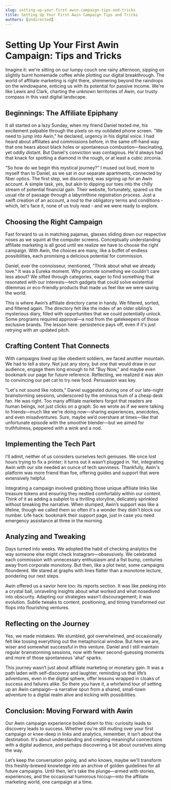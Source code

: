 ```yaml
---
slug: setting-up-your-first-awin-campaign-tips-and-tricks
title: Setting Up Your First Awin Campaign Tips and Tricks
authors: [undirected]
---
```



# Setting Up Your First Awin Campaign: Tips and Tricks

Imagine it: we're sitting on our lumpy couch one rainy afternoon, sipping on slightly burnt homemade coffee while plotting our digital breakthrough. The world of affiliate marketing is right there, shimmering beyond the raindrops on the windowpane, enticing us with its potential for passive income. We're like Lewis and Clark, charting the unknown territories of Awin, our trusty compass in this vast digital landscape.

## Beginnings: The Affiliate Epiphany

It all started on a lazy Sunday, when my friend Daniel texted me, his excitement palpable through the pixels on my outdated phone screen. "We need to jump into Awin," he declared, urgency in his digital voice. I had heard about affiliates and commissions before, in the same off-hand way that one hears about black holes or spontaneous combustion—fascinating, yet oddly distant. But Daniel's conviction was contagious. He'd always had that knack for spotting a diamond in the rough, or at least a cubic zirconia.

"So how do we begin this mystical journey?" I mused out loud, more to myself than to Daniel, as we sat in our separate apartments, connected by fiber optics. The first step, we discovered, was signing up for an Awin account. A simple task, yes, but akin to dipping our toes into the chilly stream of potential financial gain. Their website, fortunately, spared us the usual rite of passage through a labyrinthine registration process. Just a swift creation of an account, a nod to the obligatory terms and conditions - which, let's face it, none of us truly read - and we were ready to explore.

## Choosing the Right Campaign

Fast forward to us in matching pajamas, glasses sliding down our respective noses as we squint at the computer screens. Conceptually understanding affiliate marketing is all good until we realize we have to choose the right campaign. With Awin, the choices are many, like a buffet of endless possibilities, each promising a delicious potential for commission.

Daniel, ever the connoisseur, mentioned, "Think about what we already love." It was a Eureka moment. Why promote something we couldn't care less about? We sifted through categories, eager to find something that resonated with our interests—tech gadgets that could solve existential dilemmas or eco-friendly products that made us feel like we were saving the world.

This is where Awin’s affiliate directory came in handy. We filtered, sorted, and filtered again. The directory felt like the index of an older sibling’s mysterious diary, filled with opportunities that we could potentially unlock. Some programs required approval—a nod from the gatekeepers of those exclusive brands. The lesson here: persistence pays off, even if it's just retrying with an updated pitch.

## Crafting Content That Connects

With campaigns lined up like obedient soldiers, we faced another mountain. We had to tell a story. Not just any story, but one that would draw in our audience, engage them long enough to hit "Buy Now," and maybe even bookmark our page for future reference. Reflecting, we realized it was akin to convincing our pet cat to try new food. Persuasion was key. 

"Let's not sound like robots," Daniel suggested during one of our late-night brainstorming sessions, underscored by the ominous hum of a cheap desk fan. He was right. Too many affiliate marketers forgot that readers are human beings, not just clicks on a graph. So we wrote as if we were talking to friends—much like we're doing now—sharing experiences, anecdotes, and even misadventures. Sure, maybe we’d overshare at times—like that unfortunate episode with the smoothie blender—but we aimed for truthfulness, peppered with a wink and a nod.

## Implementing the Tech Part

I’ll admit, neither of us considers ourselves tech geniuses. We once lost hours trying to fix a printer; it turns out it wasn’t plugged in. Yet, integrating Awin with our site needed an ounce of tech savviness. Thankfully, Awin's platform was more friend than foe, offering guides and support that were extensively helpful.

Integrating a campaign involved grabbing those unique affiliate links like treasure tokens and ensuring they nestled comfortably within our content. Think of it as adding a subplot to a thrilling storyline, delicately sprinkled without breaking the narrative. When stumped, Awin’s support was like a lifeline, though we called them so often it's a wonder they didn't block our number. Life hack: bookmark their support page, just in case you need emergency assistance at three in the morning.

## Analyzing and Tweaking

Days turned into weeks. We adopted the habit of checking analytics the way someone else might check Instagram—obsessively. We celebrated each commission with unnecessary enthusiasm and a fist bump, centuries away from corporate monotony. But then, like a plot twist, some campaigns floundered. We stared at graphs with lines flatter than a monotone lecture, pondering our next steps. 

Awin offered us a savior here too: its reports section. It was like peeking into a crystal ball, unraveling insights about what worked and what nosedived into obscurity. Adapting our strategies wasn’t discouragement; it was evolution. Subtle tweaks to content, positioning, and timing transformed our flops into flourishing ventures.

## Reflecting on the Journey

Yes, we made mistakes. We stumbled, got overwhelmed, and occasionally felt like tossing everything out the metaphorical window. But here we are, wiser and somewhat successful in this venture. Daniel and I still maintain regular brainstorming sessions, now with fewer second-guessing moments and more of those spontaneous 'aha!' sparks. 

This journey wasn’t just about affiliate marketing or monetary gain. It was a path laden with self-discovery and laughter, reminding us that life’s adventures, even in the digital sphere, offer lessons wrapped in cloaks of success and failures alike. So there you have it, a whirlwind tour of setting up an Awin campaign—a narrative spun from a shared, small-town adventure to a digital realm alive and kicking with possibilities.

## Conclusion: Moving Forward with Awin

Our Awin campaign experience boiled down to this: curiosity leads to discovery leads to success. Whether you're still mulling over your first campaign or knee-deep in links and analytics, remember, it isn’t about the destination. It's about understanding and creating meaningful connections with a digital audience, and perhaps discovering a bit about ourselves along the way.

Let’s keep the conversation going, and who knows, maybe we'll transform this freshly-brewed knowledge into an archive of golden guidelines for all future campaigns. Until then, let's take the plunge—armed with stories, experiences, and the occasional humorous hiccup—into the affiliate marketing world, one campaign at a time.